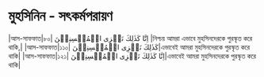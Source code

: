 # মুহসিনিন - সৎকর্মপরায়ণ
|আস-সাফফাত|৮০| اِنَّا كَذٰلِكَ نَجۡزِی الۡمُحۡسِنِیۡنَ |নিশ্চয় আমরা এভাবে মুহসিনদেরকে পুরস্কৃত করে থাকি,| 
|আস-সাফফাত|১১০| كَذٰلِكَ نَجۡزِی الۡمُحۡسِنِیۡنَ|এভাবেই আমরা মুহসিনদেরকে পুরস্কৃত করে থাকি| 
|আস-সাফফাত|১২১|  اِنَّا كَذٰلِكَ نَجۡزِی الۡمُحۡسِنِیۡنَ|এভাবেই আমরা মুহসিনদেরকে পুরস্কৃত করে থাকি|
